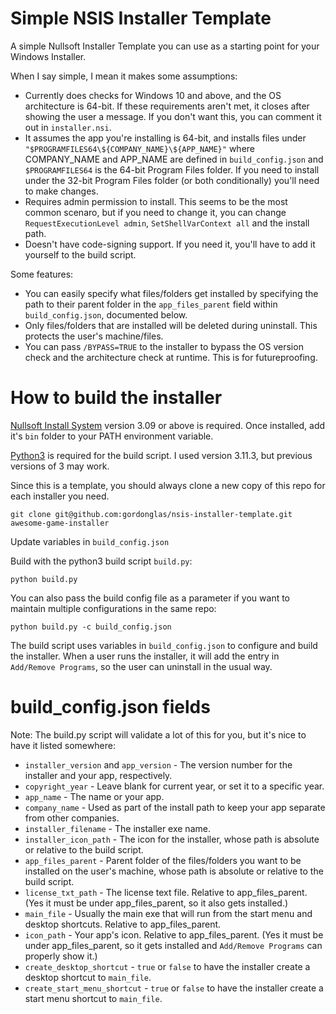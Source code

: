 # Simple NSIS Installer Template

A simple Nullsoft Installer Template you can use as a starting point for your Windows Installer.

When I say simple, I mean it makes some assumptions:
* Currently does checks for Windows 10 and above, and the OS architecture is 64-bit. If these requirements aren't met, it closes after showing the user a message. If you don't want this, you can comment it out in `installer.nsi`.
* It assumes the app you're installing is 64-bit, and installs files under `"$PROGRAMFILES64\${COMPANY_NAME}\${APP_NAME}"` where COMPANY_NAME and APP_NAME are defined in `build_config.json` and `$PROGRAMFILES64` is the 64-bit Program Files folder. If you need to install under the 32-bit Program Files folder (or both conditionally) you'll need to make changes.
* Requires admin permission to install. This seems to be the most common scenaro, but if you need to change it, you can change `RequestExecutionLevel admin`, `SetShellVarContext all` and the install path.
* Doesn't have code-signing support. If you need it, you'll have to add it yourself to the build script.

Some features:
* You can easily specify what files/folders get installed by specifying the path to their parent folder in the `app_files_parent` field within `build_config.json`, documented below.
* Only files/folders that are installed will be deleted during uninstall. This protects the user's machine/files.
* You can pass `/BYPASS=TRUE` to the installer to bypass the OS version check and the architecture check at runtime. This is for futureproofing.

# How to build the installer

[Nullsoft Install System](https://sourceforge.net/projects/nsis/) version 3.09 or above is required. Once installed, add it's `bin` folder to your PATH environment variable.

[Python3](https://www.python.org/downloads/) is required for the build script. I used version 3.11.3, but previous versions of 3 may work.

Since this is a template, you should always clone a new copy of this repo for each installer you need.

```
git clone git@github.com:gordonglas/nsis-installer-template.git awesome-game-installer
```

Update variables in `build_config.json`

Build with the python3 build script `build.py`:

```
python build.py
```

You can also pass the build config file as a parameter if you want to maintain multiple configurations in the same repo:

```
python build.py -c build_config.json
```

The build script uses variables in `build_config.json` to configure and build the installer. When a user runs the installer, it will add the entry in `Add/Remove Programs`, so the user can uninstall in the usual way.

# build_config.json fields

Note: The build.py script will validate a lot of this for you, but it's nice to have it listed somewhere:

* `installer_version` and `app_version` - The version number for the installer and your app, respectively.
* `copyright_year` - Leave blank for current year, or set it to a specific year.
* `app_name` - The name or your app.
* `company_name` - Used as part of the install path to keep your app separate from other companies.
* `installer_filename` - The installer exe name.
* `installer_icon_path` - The icon for the installer, whose path is absolute or relative to the build script.
* `app_files_parent` - Parent folder of the files/folders you want to be installed on the user's machine, whose path is absolute or relative to the build script.
* `license_txt_path` - The license text file. Relative to app_files_parent. (Yes it must be under app_files_parent, so it also gets installed.)
* `main_file` - Usually the main exe that will run from the start menu and desktop shortcuts. Relative to app_files_parent.
* `icon_path` - Your app's icon. Relative to app_files_parent. (Yes it must be under app_files_parent, so it gets installed and `Add/Remove Programs` can properly show it.)
* `create_desktop_shortcut` - `true` or `false` to have the installer create a desktop shortcut to `main_file`.
* `create_start_menu_shortcut` - `true` or `false` to have the installer create a start menu shortcut to `main_file`.
